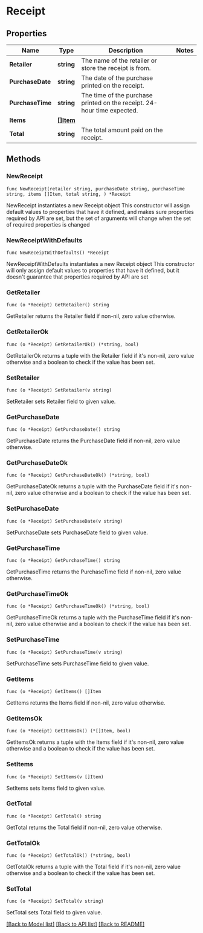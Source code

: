 # Receipt

## Properties

Name | Type | Description | Notes
------------ | ------------- | ------------- | -------------
**Retailer** | **string** | The name of the retailer or store the receipt is from. | 
**PurchaseDate** | **string** | The date of the purchase printed on the receipt. | 
**PurchaseTime** | **string** | The time of the purchase printed on the receipt. 24-hour time expected. | 
**Items** | [**[]Item**](Item.md) |  | 
**Total** | **string** | The total amount paid on the receipt. | 

## Methods

### NewReceipt

`func NewReceipt(retailer string, purchaseDate string, purchaseTime string, items []Item, total string, ) *Receipt`

NewReceipt instantiates a new Receipt object
This constructor will assign default values to properties that have it defined,
and makes sure properties required by API are set, but the set of arguments
will change when the set of required properties is changed

### NewReceiptWithDefaults

`func NewReceiptWithDefaults() *Receipt`

NewReceiptWithDefaults instantiates a new Receipt object
This constructor will only assign default values to properties that have it defined,
but it doesn't guarantee that properties required by API are set

### GetRetailer

`func (o *Receipt) GetRetailer() string`

GetRetailer returns the Retailer field if non-nil, zero value otherwise.

### GetRetailerOk

`func (o *Receipt) GetRetailerOk() (*string, bool)`

GetRetailerOk returns a tuple with the Retailer field if it's non-nil, zero value otherwise
and a boolean to check if the value has been set.

### SetRetailer

`func (o *Receipt) SetRetailer(v string)`

SetRetailer sets Retailer field to given value.


### GetPurchaseDate

`func (o *Receipt) GetPurchaseDate() string`

GetPurchaseDate returns the PurchaseDate field if non-nil, zero value otherwise.

### GetPurchaseDateOk

`func (o *Receipt) GetPurchaseDateOk() (*string, bool)`

GetPurchaseDateOk returns a tuple with the PurchaseDate field if it's non-nil, zero value otherwise
and a boolean to check if the value has been set.

### SetPurchaseDate

`func (o *Receipt) SetPurchaseDate(v string)`

SetPurchaseDate sets PurchaseDate field to given value.


### GetPurchaseTime

`func (o *Receipt) GetPurchaseTime() string`

GetPurchaseTime returns the PurchaseTime field if non-nil, zero value otherwise.

### GetPurchaseTimeOk

`func (o *Receipt) GetPurchaseTimeOk() (*string, bool)`

GetPurchaseTimeOk returns a tuple with the PurchaseTime field if it's non-nil, zero value otherwise
and a boolean to check if the value has been set.

### SetPurchaseTime

`func (o *Receipt) SetPurchaseTime(v string)`

SetPurchaseTime sets PurchaseTime field to given value.


### GetItems

`func (o *Receipt) GetItems() []Item`

GetItems returns the Items field if non-nil, zero value otherwise.

### GetItemsOk

`func (o *Receipt) GetItemsOk() (*[]Item, bool)`

GetItemsOk returns a tuple with the Items field if it's non-nil, zero value otherwise
and a boolean to check if the value has been set.

### SetItems

`func (o *Receipt) SetItems(v []Item)`

SetItems sets Items field to given value.


### GetTotal

`func (o *Receipt) GetTotal() string`

GetTotal returns the Total field if non-nil, zero value otherwise.

### GetTotalOk

`func (o *Receipt) GetTotalOk() (*string, bool)`

GetTotalOk returns a tuple with the Total field if it's non-nil, zero value otherwise
and a boolean to check if the value has been set.

### SetTotal

`func (o *Receipt) SetTotal(v string)`

SetTotal sets Total field to given value.



[[Back to Model list]](../README.md#documentation-for-models) [[Back to API list]](../README.md#documentation-for-api-endpoints) [[Back to README]](../README.md)


